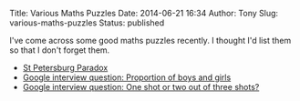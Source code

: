 Title: Various Maths Puzzles
Date: 2014-06-21 16:34
Author: Tony
Slug: various-maths-puzzles
Status: published

I've come across some good maths puzzles recently. I thought I'd list them so that I don't forget them.  

-   [St Petersburg Paradox](http://en.wikipedia.org/wiki/St._Petersburg_paradox)
-   [Google interview question: Proportion of boys and girls](http://mathoverflow.net/questions/17960/google-question-in-a-country-in-which-people-only-want-boys)
-   [Google interview question: One shot or two out of three shots?](http://www.wired.co.uk/magazine/google-answers)
